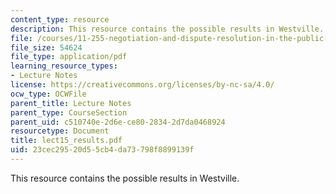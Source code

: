 ```yaml
---
content_type: resource
description: This resource contains the possible results in Westville.
file: /courses/11-255-negotiation-and-dispute-resolution-in-the-public-sector-spring-2005/23cec29520d55cb4da73798f8899139f_lect15_results.pdf
file_size: 54624
file_type: application/pdf
learning_resource_types:
- Lecture Notes
license: https://creativecommons.org/licenses/by-nc-sa/4.0/
ocw_type: OCWFile
parent_title: Lecture Notes
parent_type: CourseSection
parent_uid: c510740e-2d6e-ce80-2834-2d7da0468924
resourcetype: Document
title: lect15_results.pdf
uid: 23cec295-20d5-5cb4-da73-798f8899139f
---
```

This resource contains the possible results in Westville.